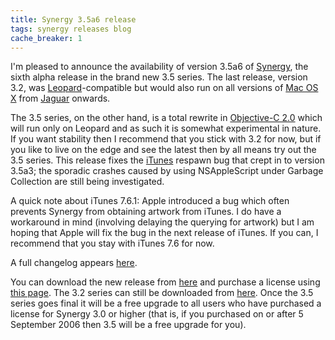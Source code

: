 ```yaml
---
title: Synergy 3.5a6 release
tags: synergy releases blog
cache_breaker: 1
---
```


I'm pleased to announce the availability of version 3.5a6 of [Synergy](/wiki/Synergy), the sixth alpha release in the brand new 3.5 series. The last release, version 3.2, was [Leopard](/wiki/Leopard)-compatible but would also run on all versions of [Mac OS X](/wiki/Mac_OS_X) from [Jaguar](/wiki/Jaguar) onwards.

The 3.5 series, on the other hand, is a total rewrite in [Objective-C 2.0](/wiki/Objective-C_2.0) which will run only on Leopard and as such it is somewhat experimental in nature. If you want stability then I recommend that you stick with 3.2 for now, but if you like to live on the edge and see the latest then by all means try out the 3.5 series. This release fixes the [iTunes](/wiki/iTunes) respawn bug that crept in to version 3.5a3; the sporadic crashes caused by using NSAppleScript under Garbage Collection are still being investigated.

A quick note about iTunes 7.6.1: Apple introduced a bug which often prevents Synergy from obtaining artwork from iTunes. I do have a workaround in mind (involving delaying the querying for artwork) but I am hoping that Apple will fix the bug in the next release of iTunes. If you can, I recommend that you stay with iTunes 7.6 for now.

A full changelog appears [here](http://typechecked.net/a/products/synergy-classic/history/#3.5a6).

You can download the new release from [here](http://typechecked.net/download.php?item=SynergyBeta.zip) and purchase a license using [this page](https://typechecked.net/a/products/synergy-classic/purchase/). The 3.2 series can still be downloaded from [here](http://typechecked.net/download.php?item=SynergyJaguar.dmg). Once the 3.5 series goes final it will be a free upgrade to all users who have purchased a license for Synergy 3.0 or higher (that is, if you purchased on or after 5 September 2006 then 3.5 will be a free upgrade for you).

